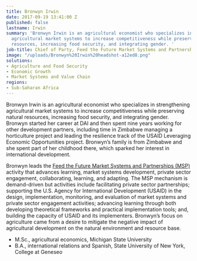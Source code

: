 ```yaml
---
title: Bronwyn Irwin
date: 2017-09-19 13:41:00 Z
published: false
lastname: Irwin
summary: 'Bronwyn Irwin is an agricultural economist who specializes in strengthening
  agricultural market systems to increase competitiveness while preserving natural
  resources, increasing food security, and integrating gender. '
job-title: Chief of Party, Feed the Future Market Systems and Partnerships
image: "/uploads/Bronwyn%20Irwin%20headshot-a12ed8.png"
solutions:
- Agriculture and Food Security
- Economic Growth
- Market Systems and Value Chain
regions:
- Sub-Saharan Africa
---
```


Bronwyn Irwin is an agricultural economist who specializes in strengthening agricultural market systems to increase competitiveness while preserving natural resources, increasing food security, and integrating gender. Bronwyn started her career at DAI and then spent nine years working for other development partners, including time in Zimbabwe managing a horticulture project and leading the resilience track of the USAID Leveraging Economic Opportunities project. Bronwyn’s family is from Zimbabwe and she spent part of her childhood there, which sparked her interest in international development. 

Bronwyn leads the [Feed the Future Market Systems and Partnerships (MSP)](https://www.dai.com/our-work/projects/worldwide-market-systems-and-partnerships-msp) activity that advances learning, market systems development, private sector engagement, collaborating, learning, and adapting. The MSP mechanism is demand-driven but activities include facilitating private sector partnerships; supporting the U.S. Agency for International Development (USAID) in the design, implementation, monitoring, and evaluation of market systems and private sector engagement activities; advancing learning through both developing theoretical frameworks and practical implementation tools; and, building the capacity of USAID and its implementers. Bronwyn’s focus on agriculture came from a desire to mitigate the negative impact of agricultural development on the natural environment and resource base.

* M.Sc., agricultural economics, Michigan State University
* B.A., international relations and Spanish, State University of New York, College at Geneseo